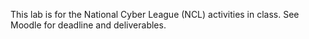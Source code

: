This lab is for the National Cyber League (NCL) activities in class. 
See Moodle for deadline and deliverables.
